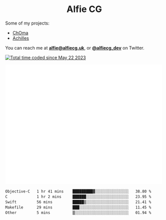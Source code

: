 <h1 align="center">Alfie CG</h1>

Some of my projects:
* [ChOma](https://github.com/opa334/ChOma)
* [Achilles](https://github.com/alfiecg24/Achilles)

You can reach me at **alfie@alfiecg.uk**, or **[@alfiecg_dev](https://twitter.com/alfiecg_dev)** on Twitter.

<a href="https://wakatime.com/@61592169-b9cf-4af8-b6fa-8ac7d4369b01"><img src="https://wakatime.com/badge/user/61592169-b9cf-4af8-b6fa-8ac7d4369b01.svg" alt="Total time coded since May 22 2023" /></a>


<img align="center" src="/github-metrics.svg" alt="Metrics" width="500">

 <!--[![GitHub Streak](https://streak-stats.demolab.com/?user=alfiecg24)](https://git.io/streak-stats)-->

<!--START_SECTION:waka-->

```txt
Objective-C   1 hr 41 mins    █████████▓░░░░░░░░░░░░░░░   38.80 %
C             1 hr 2 mins     ██████░░░░░░░░░░░░░░░░░░░   23.95 %
Swift         56 mins         █████▒░░░░░░░░░░░░░░░░░░░   21.41 %
Makefile      29 mins         ███░░░░░░░░░░░░░░░░░░░░░░   11.45 %
Other         5 mins          ▒░░░░░░░░░░░░░░░░░░░░░░░░   01.94 %
```

<!--END_SECTION:waka-->

